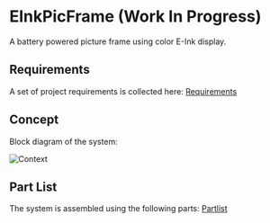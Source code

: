 # EInkPicFrame (Work In Progress)

A battery powered picture frame using color E-Ink display.

## Requirements

A set of project requirements is collected here: [Requirements](design/Requirements.md)

## Concept

Block diagram of the system:

![Context](http://www.plantuml.com/plantuml/proxy?cache=no&src=https://raw.githubusercontent.com/nhjschulz/EInkPicFrame/master/design/plantuml/SwContext.plantuml)

## Part List

The system is assembled using the following parts: [Partlist](design/Parts.md)
